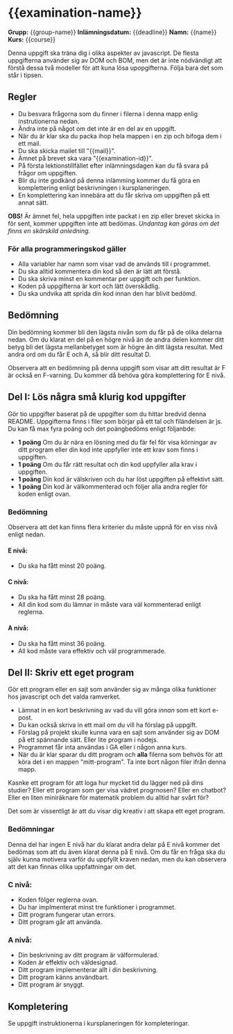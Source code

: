 # {{examination-name}}
**Grupp:** {{group-name}}
**Inlämningsdatum:** {{deadline}}
**Namn:** {{name}}
**Kurs:** {{course}}

Denna uppgift ska träna dig i olika aspekter av javascript. De flesta uppgifterna använder sig av DOM och BOM, men det är inte nödvändigt att förstå dessa två modeller för att kuna lösa upopgifterna. Följa bara det som står i tipsen.

## Regler

  * Du besvara frågorna som du finner i filerna i denna mapp enlig instrutionerna nedan. 
  * Ändra inte på något om det inte är en del av en uppgift.  
  * När du är klar ska du packa ihop hela mappen i en zip och bifoga dem i ett mail.
  * Du ska skicka mailet till "{{mail}}".
  * Ämnet på brevet ska vara "{{examination-id}}".
  * På första lektionstillfället efter inlämningsdagen kan du få svara på frågor om uppgiften.
  * Blir du inte godkänd på denna inlämming kommer du få göra en komplettering enligt beskrivningen i kursplaneringen. 
  * En komplettering kan innebära att du får skriva om uppgiften på ett annat sätt.

**OBS!**
Är ämnet fel, hela uppgiften inte packat i en zip eller brevet skicka in för sent, kommer uppgiften inte att bedömas. *Undantag kan göras om det finns en skärskild anledning.*
  
### För alla programmeringskod gäller

  * Alla variabler har namn som visar vad de används till i programmet.
  * Du ska alltid kommentera din kod så den är lätt att förstå.
  * Du ska skriva minst en kommentar per uppgift och per funktion.
  * Koden på uppgifterna är kort och lätt överskådlig.
  * Du ska undvika att sprida din kod innan den har blivit bedömd.

## Bedömning

Din bedömning kommer bli den lägsta nivån som du får på de olika delarna nedan. Om du klarat en del på en högre nivå än de andra delen kommer ditt betyg bli det lägsta mellanbetyget som är högre än ditt lägsta resultat. Med andra ord om du får E och A, så blir ditt resultat D. 

Observera att en bedömning på denna uppgift som visar att ditt resultat är F är också en F-varning. Du kommer då behöva göra komplettering för E nivå.

## __Del I:__ Lös några små klurig kod uppgifter

Gör tio uppgifter baserat på de uppgifter som du hittar bredvid denna README. Uppgifterna finns i filer som börjar på ett tal och filändelsen är js. Du kan få max fyra poäng och det poängbedöms enligt följanbde:

  * **1 poäng** Om du är nära en lösning med du fär fel för visa körningar av ditt program eller din kod inte uppfyller inte ett krav som finns i uppgiften.
  * **1 poäng** Om du får rätt resultat och din kod uppfyller alla krav i uppgiften.
  * **1 poäng** Din kod är välskriven och du har löst uppgiften på effektivt sätt.
  * **1 poäng** Din kod är välkommenterad och följer alla andra regler för koden enligt ovan.


### Bedömning

Observera att det kan finns flera kriterier du måste uppnå för en viss nivå enligt nedan.
  
#### E nivå:
  * Du ska ha fått minst 20 poäng.


#### C nivå:
  * Du ska ha fått minst 28 poäng.
  * All din kod som du lämnar in måste vara väl kommenterad enligt reglerna.

#### A nivå:
  * Du ska ha fått minst 36 poäng.
  * All kod måste vara effektiv och väl programmerade.

## __Del II:__ Skriv ett eget program

Gör ett program eller en sajt som använder sig av många olika funktioner hos javascript och det valda ramverket. 

   * Lämnat in en kort beskrivning av vad du vill göra *innan* som ett kort e-post. 
   * Du kan också skriva in ett mail om du vill ha förslag på uppgift. 
   * Förslag på projekt skulle kunna vara en sajt som använder sig av DOM på ett spännande sätt. Eller lite program i nodejs.
   * Programmet får inta användas i GA eller i någon anna kurs.
   * När du är klar sparar du ditt program och **alla** filerna som behvös för att köra det i en mappen "mitt-program". Ta inte bort någon filer ifrån denna mapp.

Kasnke ett program för att loga hur mycket tid du lägger ned på dins studier? Eller ett program som ger visa vädret progrnosen? Eller en chatbot? Eller en liten miniräknare för matematik problem du alltid har svårt för?

Det som är vissentligt är att du visar dig kreativ i att skapa ett eget program.

### Bedömningar

Denna del har ingen E nivå har du klarat andra delar på E nivå kommer det bedömas som att du även klarat denna på E nivå. Om du får en fråga ska du själv kunna motivera varför du uppfyllt kraven nedan, men du kan observera att det kan finnas olika uppfattningar om det.

### C nivå:
  * Koden fölger reglerna ovan.
  * Du har implmenterat minst tre funktioner i programmet.
  * Ditt program fungerar utan errors.
  * Ditt program går att använda.
  
### A nivå:
  * Din beskrivning av ditt program är välformulerad.
  * Koden är effektiv och väldesignad.
  * Ditt program implementerar allt i din beskrivning.
  * Ditt program känns användbart.
  * Ditt program är snyggt.

## Kompletering

Se uppgift instruktionerna i kursplaneringen för kompleteringar.
